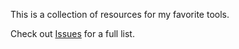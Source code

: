 This is a collection of resources for my favorite tools.

Check out [Issues](https://github.com/KubaJastrz/resources/issues) for a full list.
